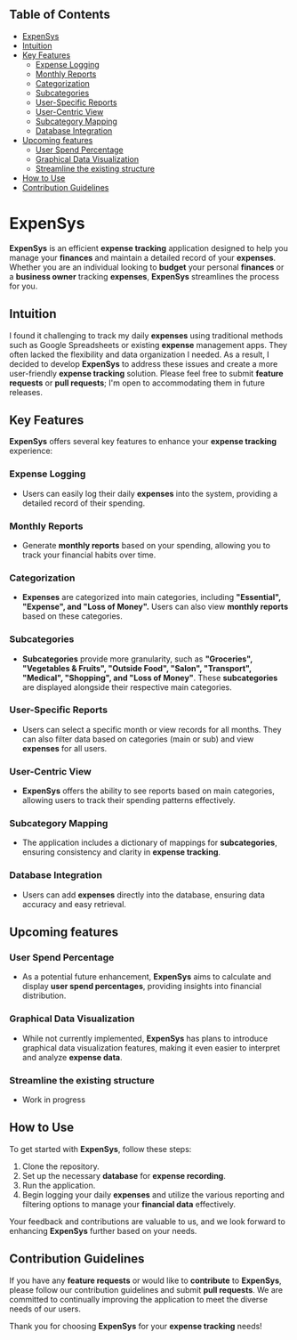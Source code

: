 ## Table of Contents
- [ExpenSys](#expensys)
- [Intuition](#intuition)
- [Key Features](#key-features)
    - [Expense Logging](#expense-logging)
    - [Monthly Reports](#monthly-reports)
    - [Categorization](#categorization)
    - [Subcategories](#subcategories)
    - [User-Specific Reports](#user-specific-reports)
    - [User-Centric View](#user-centric-view)
    - [Subcategory Mapping](#subcategory-mapping)
    - [Database Integration](#database-integration)
- [Upcoming features](#upcoming-features)
    - [User Spend Percentage](#user-spend-percentage)
    - [Graphical Data Visualization](#graphical-data-visualization)
    - [Streamline the existing structure](#streamline-the-existing-structure)
- [How to Use](#how-to-use)
- [Contribution Guidelines](#contribution-guidelines)

# **ExpenSys**

**ExpenSys** is an efficient **expense tracking** application designed to help you manage your **finances** and maintain a detailed record of your **expenses**. Whether you are an individual looking to **budget** your personal **finances** or a **business owner** tracking **expenses**, **ExpenSys** streamlines the process for you.

## Intuition
I found it challenging to track my daily **expenses** using traditional methods such as Google Spreadsheets or existing **expense** management apps. They often lacked the flexibility and data organization I needed. As a result, I decided to develop **ExpenSys** to address these issues and create a more user-friendly **expense tracking** solution. Please feel free to submit **feature requests** or **pull requests**; I'm open to accommodating them in future releases.

## Key Features

**ExpenSys** offers several key features to enhance your **expense tracking** experience:

### **Expense Logging**
- Users can easily log their daily **expenses** into the system, providing a detailed record of their spending.

### **Monthly Reports**
- Generate **monthly reports** based on your spending, allowing you to track your financial habits over time.

### **Categorization**
- **Expenses** are categorized into main categories, including **"Essential", "Expense", and "Loss of Money".** Users can also view **monthly reports** based on these categories.

### **Subcategories**
- **Subcategories** provide more granularity, such as **"Groceries", "Vegetables & Fruits", "Outside Food", "Salon", "Transport", "Medical", "Shopping", and "Loss of Money"**. These **subcategories** are displayed alongside their respective main categories.

### **User-Specific Reports**
- Users can select a specific month or view records for all months. They can also filter data based on categories (main or sub) and view **expenses** for all users.

### **User-Centric View**
- **ExpenSys** offers the ability to see reports based on main categories, allowing users to track their spending patterns effectively.

### **Subcategory Mapping**
- The application includes a dictionary of mappings for **subcategories**, ensuring consistency and clarity in **expense tracking**.

### **Database Integration**
- Users can add **expenses** directly into the database, ensuring data accuracy and easy retrieval.

## Upcoming features

### **User Spend Percentage**
- As a potential future enhancement, **ExpenSys** aims to calculate and display **user spend percentages**, providing insights into financial distribution.

### **Graphical Data Visualization**
- While not currently implemented, **ExpenSys** has plans to introduce graphical data visualization features, making it even easier to interpret and analyze **expense data**.

### Streamline the existing structure
- Work in progress

## How to Use

To get started with **ExpenSys**, follow these steps:

1. Clone the repository.
2. Set up the necessary **database** for **expense recording**.
3. Run the application.
4. Begin logging your daily **expenses** and utilize the various reporting and filtering options to manage your **financial data** effectively.

Your feedback and contributions are valuable to us, and we look forward to enhancing **ExpenSys** further based on your needs.

## Contribution Guidelines

If you have any **feature requests** or would like to **contribute** to **ExpenSys**, please follow our contribution guidelines and submit **pull requests**. We are committed to continually improving the application to meet the diverse needs of our users.

Thank you for choosing **ExpenSys** for your **expense tracking** needs!